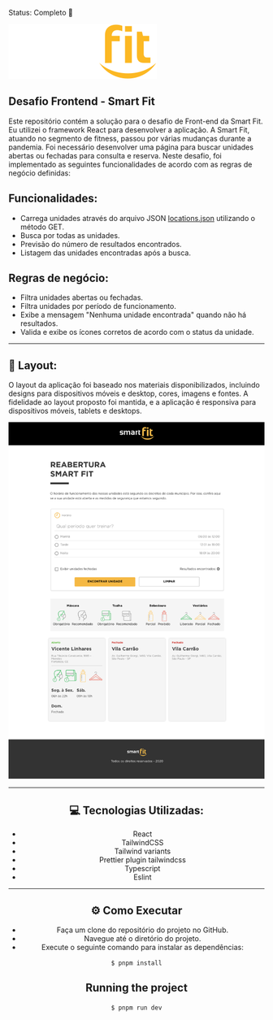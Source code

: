 Status: Completo 🚀

 <div><img src="./src/assets/images/svg/logo.svg" /> 

## Desafio Frontend - Smart Fit
Este repositório contém a solução para o desafio de Front-end da Smart Fit. Eu utilizei o framework React para desenvolver a aplicação.
A Smart Fit, atuando no segmento de fitness, passou por várias mudanças durante a pandemia. Foi necessário desenvolver uma página para buscar unidades abertas ou fechadas para consulta e reserva.
Neste desafio, foi implementado as seguintes funcionalidades de acordo com as regras de negócio definidas:

## Funcionalidades:
 * Carrega unidades através do arquivo JSON <a href="https://test-frontend-developer.s3.amazonaws.com/data/locations.json">locations.json</a> utilizando o método GET.
 * Busca por todas as unidades.
 * Previsão do número de resultados encontrados.
 * Listagem das unidades encontradas após a busca.

## Regras de negócio:
 * Filtra unidades abertas ou fechadas.
 * Filtra unidades por período de funcionamento.
 * Exibe a mensagem "Nenhuma unidade encontrada" quando não há resultados.
 * Valida e exibe os ícones corretos de acordo com o status da unidade.
<hr/>

## 🎨 Layout:

O layout da aplicação foi baseado nos materiais disponibilizados, incluindo designs para dispositivos móveis e desktop, cores, imagens e fontes. A fidelidade ao layout proposto foi mantida, e a aplicação é responsiva para dispositivos móveis, tablets e desktops.
<center>
  
 <div><img src="./public/preview.png" /> 
<br/>
<hr/>

## 💻 Tecnologias Utilizadas:

 * React
 * TailwindCSS
 * Tailwind variants
 * Prettier plugin tailwindcss
 * Typescript
 * Eslint

<hr/>

## ⚙️ Como Executar
  * Faça um clone do repositório do projeto no GitHub.
  * Navegue até o diretório do projeto.
  * Execute o seguinte comando para instalar as dependências:

```
$ pnpm install
```

## Running the project
```
$ pnpm run dev
```
